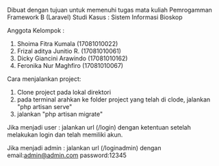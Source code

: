 Dibuat dengan tujuan untuk memenuhi tugas mata kuliah Pemrogamman Framework B (Laravel)
Studi Kasus : Sistem Informasi Bioskop

Anggota Kelompok :
1. Shoima Fitra Kumala      (17081010022)
2. Frizal aditya Junitio R. (17081010061)
3. Dicky Giancini Arawindo  (17081010162)
4. Feronika Nur Maghfiro    (17081010067)

Cara menjalankan project:
1. Clone project pada lokal direktori
2. pada terminal arahkan ke folder project yang telah di clode, jalankan "php artisan serve"
3. jalankan "php artisan migrate"

Jika menjadi user :
jalankan url (/login) dengan ketentuan setelah melakukan login dan telah memiliki akun.

Jika menjadi admin :
jalankan url (/loginadmin) dengan email:admin@admin.com password:12345
